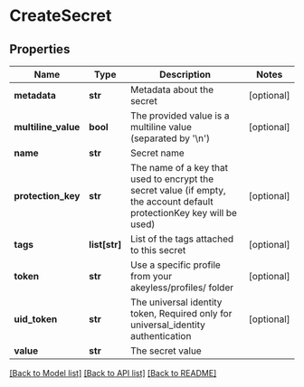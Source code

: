 # CreateSecret

## Properties
Name | Type | Description | Notes
------------ | ------------- | ------------- | -------------
**metadata** | **str** | Metadata about the secret | [optional] 
**multiline_value** | **bool** | The provided value is a multiline value (separated by &#39;\\n&#39;) | [optional] 
**name** | **str** | Secret name | 
**protection_key** | **str** | The name of a key that used to encrypt the secret value (if empty, the account default protectionKey key will be used) | [optional] 
**tags** | **list[str]** | List of the tags attached to this secret | [optional] 
**token** | **str** | Use a specific profile from your akeyless/profiles/ folder | [optional] 
**uid_token** | **str** | The universal identity token, Required only for universal_identity authentication | [optional] 
**value** | **str** | The secret value | 

[[Back to Model list]](../README.md#documentation-for-models) [[Back to API list]](../README.md#documentation-for-api-endpoints) [[Back to README]](../README.md)


